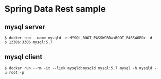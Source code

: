 # Spring Data Rest sample

## mysql server

```
$ docker run --name mysqld -e MYSQL_ROOT_PASSWORD=<ROOT_PASSWORD> -d -p 13306:3306 mysql:5.7
```

## mysql client

```
$ docker run --rm -it --link mysqld:mysqld mysql:5.7 mysql -h mysqld -u root -p
```
